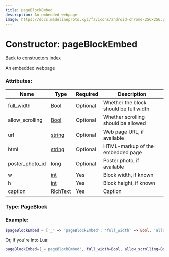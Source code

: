 ```yaml
---
title: pageBlockEmbed
description: An embedded webpage
image: https://docs.madelineproto.xyz/favicons/android-chrome-256x256.png
---
```

# Constructor: pageBlockEmbed  
[Back to constructors index](index.md)



An embedded webpage

### Attributes:

| Name     |    Type       | Required | Description |
|----------|---------------|----------|-------------|
|full\_width|[Bool](../types/Bool.md) | Optional|Whether the block should be full width|
|allow\_scrolling|[Bool](../types/Bool.md) | Optional|Whether scrolling should be allowed|
|url|[string](../types/string.md) | Optional|Web page URL, if available|
|html|[string](../types/string.md) | Optional|HTML-markup of the embedded page|
|poster\_photo\_id|[long](../types/long.md) | Optional|Poster photo, if available|
|w|[int](../types/int.md) | Yes|Block width, if known|
|h|[int](../types/int.md) | Yes|Block height, if known|
|caption|[RichText](../types/RichText.md) | Yes|Caption|



### Type: [PageBlock](../types/PageBlock.md)


### Example:

```php
$pageBlockEmbed = ['_' => 'pageBlockEmbed', 'full_width' => Bool, 'allow_scrolling' => Bool, 'url' => 'string', 'html' => 'string', 'poster_photo_id' => long, 'w' => int, 'h' => int, 'caption' => RichText];
```  


Or, if you're into Lua:

```lua
pageBlockEmbed={_='pageBlockEmbed', full_width=Bool, allow_scrolling=Bool, url='string', html='string', poster_photo_id=long, w=int, h=int, caption=RichText}

```


